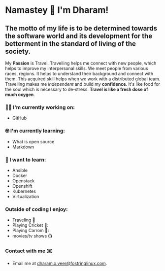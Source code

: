 # Namastey 🙏 I'm Dharam!
## The motto of my life is to be determined towards the software world and its development for the betterment in the standard of living of the society.

My **Passion** is Travel. Travelling helps me connect with new people, which helps to improve my interpersonal skills. We meet people from various races, regions. It helps to understand their background and connect with them. 
This acquired skill helps when we work with a distributed global team. Travelling makes me *independent* and build my **confidence**. It's like food for the soul which is necessary to de-stress. **Travel is like a fresh dose of much  oxygen**.


 ### :technologist: I'm currently working on:
 
 - GitHub

### :nerd_face: I'm currently learning:
 
 - What is open source
 - Markdown

### :thinking: I want to learn:

 - Ansible
 - Docker
 - Openstack
 - Openshift
 - Kubernetes
 - Virtualization
 
### Outside of coding I enjoy:
 
 - Traveling :train:
 - Playing Cricket 🏏:
 - Playing Carrom 🔳:
 - movies/tv shows :tv:

### Contact with me ✉️
 - Email me at [dharam.x.veer@fostringlinux.com](mailto:dharam.x.veer@fostringlinux.com).
